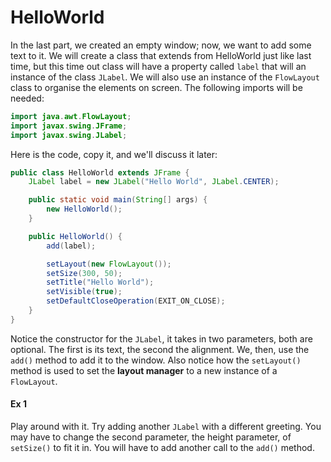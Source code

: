 HelloWorld
===

In the last part, we created an empty window; now, we want to add some text to it. We will create a class that extends from HelloWorld just like last time, but this time out class will have a property called `label` that will an instance of the class `JLabel`. We will also use an instance of the `FlowLayout` class to organise the elements on screen. The following imports will be needed:

```java
import java.awt.FlowLayout;
import javax.swing.JFrame;
import javax.swing.JLabel;
```

Here is the code, copy it, and we'll discuss it later:

```java
public class HelloWorld extends JFrame {
    JLabel label = new JLabel("Hello World", JLabel.CENTER);

    public static void main(String[] args) {
        new HelloWorld();
    }

    public HelloWorld() {
        add(label);

        setLayout(new FlowLayout());
	    setSize(300, 50);
	    setTitle("Hello World");
	    setVisible(true);
	    setDefaultCloseOperation(EXIT_ON_CLOSE);
	}
}
```

Notice the constructor for the `JLabel`, it takes in two parameters, both are optional. The first is its text, the second the alignment. We, then, use the `add()` method to add it to the window. Also notice how the `setLayout()` method is used to set the **layout manager** to a new instance of a `FlowLayout`. 

#### Ex 1
Play around with it. Try adding another `JLabel` with a different greeting. You may have to change the second parameter, the height parameter, of `setSize()` to fit it in. You will have to add another call to the `add()` method.
